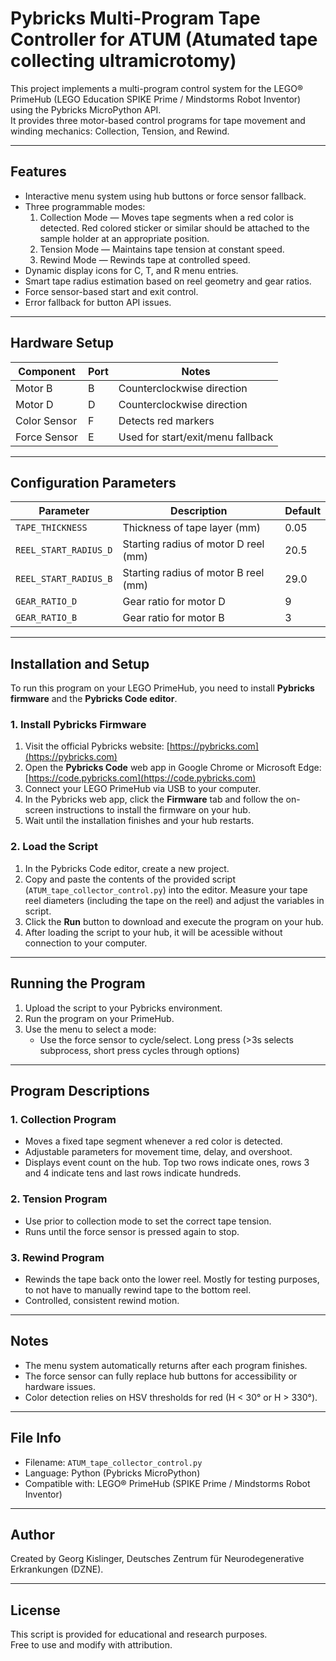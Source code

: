 # Pybricks Multi-Program Tape Controller for ATUM (Atumated tape collecting ultramicrotomy)

This project implements a multi-program control system for the LEGO® PrimeHub (LEGO Education SPIKE Prime / Mindstorms Robot Inventor) using the Pybricks MicroPython API.  
It provides three motor-based control programs for tape movement and winding mechanics: Collection, Tension, and Rewind.

---

## Features

- Interactive menu system using hub buttons or force sensor fallback.
- Three programmable modes:
  1. Collection Mode — Moves tape segments when a red color is detected. Red colored sticker or similar should be attached to the sample holder at an appropriate position.
  2. Tension Mode — Maintains tape tension at constant speed.
  3. Rewind Mode — Rewinds tape at controlled speed.
- Dynamic display icons for C, T, and R menu entries.
- Smart tape radius estimation based on reel geometry and gear ratios.
- Force sensor-based start and exit control.
- Error fallback for button API issues.

---

## Hardware Setup

| Component | Port | Notes |
|------------|------|-------|
| Motor B | B | Counterclockwise direction |
| Motor D | D | Counterclockwise direction |
| Color Sensor | F | Detects red markers |
| Force Sensor | E | Used for start/exit/menu fallback |

---

## Configuration Parameters

| Parameter | Description | Default |
|------------|-------------|----------|
| `TAPE_THICKNESS` | Thickness of tape layer (mm) | 0.05 |
| `REEL_START_RADIUS_D` | Starting radius of motor D reel (mm) | 20.5 |
| `REEL_START_RADIUS_B` | Starting radius of motor B reel (mm) | 29.0 |
| `GEAR_RATIO_D` | Gear ratio for motor D | 9 |
| `GEAR_RATIO_B` | Gear ratio for motor B | 3 |

---

## Installation and Setup

To run this program on your LEGO PrimeHub, you need to install **Pybricks firmware** and the **Pybricks Code editor**.

### 1. Install Pybricks Firmware
1. Visit the official Pybricks website: [https://pybricks.com](https://pybricks.com)
2. Open the **Pybricks Code** web app in Google Chrome or Microsoft Edge:  
   [https://code.pybricks.com](https://code.pybricks.com)
3. Connect your LEGO PrimeHub via USB to your computer.
4. In the Pybricks web app, click the **Firmware** tab and follow the on-screen instructions to install the firmware on your hub.
5. Wait until the installation finishes and your hub restarts.

### 2. Load the Script
1. In the Pybricks Code editor, create a new project.
2. Copy and paste the contents of the provided script (`ATUM_tape_collector_control.py`) into the editor. Measure your tape reel diameters (including the tape on the reel) and adjust the variables in script.
3. Click the **Run** button to download and execute the program on your hub.
4. After loading the script to your hub, it will be acessible without connection to your computer.

---

## Running the Program

1. Upload the script to your Pybricks environment.
2. Run the program on your PrimeHub.
3. Use the menu to select a mode:
   - Use the force sensor to cycle/select. Long press (>3s selects subprocess, short press cycles through options)

---

## Program Descriptions

### 1. Collection Program
- Moves a fixed tape segment whenever a red color is detected.
- Adjustable parameters for movement time, delay, and overshoot.
- Displays event count on the hub. Top two rows indicate ones, rows 3 and 4 indicate tens and last rows indicate hundreds.

### 2. Tension Program
- Use prior to collection mode to set the correct tape tension.
- Runs until the force sensor is pressed again to stop.

### 3. Rewind Program
- Rewinds the tape back onto the lower reel. Mostly for testing purposes, to not have to manually rewind tape to the bottom reel.
- Controlled, consistent rewind motion.

---

## Notes

- The menu system automatically returns after each program finishes.
- The force sensor can fully replace hub buttons for accessibility or hardware issues.
- Color detection relies on HSV thresholds for red (H < 30° or H > 330°).

---

## File Info

- Filename: `ATUM_tape_collector_control.py`
- Language: Python (Pybricks MicroPython)
- Compatible with: LEGO® PrimeHub (SPIKE Prime / Mindstorms Robot Inventor)

---

## Author

Created by Georg Kislinger, Deutsches Zentrum für Neurodegenerative Erkrankungen (DZNE).

---

## License

This script is provided for educational and research purposes.  
Free to use and modify with attribution.
